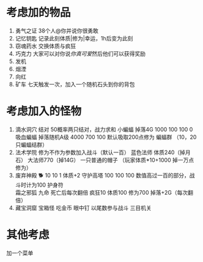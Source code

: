 # 考虑加的物品

1. 勇气之证 38个人@你并说你很勇敢
2. 记忆钥匙 记录此刻体质|修为|幸运，1h后变为此刻
3. 窃魂药水 交换体质与疯狂
4. 巧克力 大家可以对你说*你真可爱*然后他们可以获得奖励
5.  发机 
6.  烟湮 
7.  向红 
8.  矿车 七天触发一次，加入一个随机石头到你的背包

# 考虑加入的怪物
1. 滴水洞穴
结对 50概率两只结对，战力求和
小蝙蝠 掉落4G 1000 100 100 0
吸血蝙蝠 掉落随机A级 4000 700   100  默认吸取200点修为
蝙蝠群  （10，20只蝙蝠结群）
2. 法术学院
修为不作为参数加入战斗（默认一百）
蓝色法师 体质240（掉月石）
大法师770（掉14G）
一只普通的帽子 （玩家体质*10+1000 掉一万点修为）
3.  废弃神殿
🐕 10 10 1 体质+2
守护高塔 100 100 100 数值高过一百的部分，战斗时计为100 护身符    
霜之邪狐 九命 死亡后每次翻倍 疯狂10 体质100 修为700 掉落+2G（每次翻倍）
4. 藏宝洞窟
宝箱怪 吃金币
眼中钉 以尾数参与战斗
三目机关 

# 其他考虑
加一个菜单